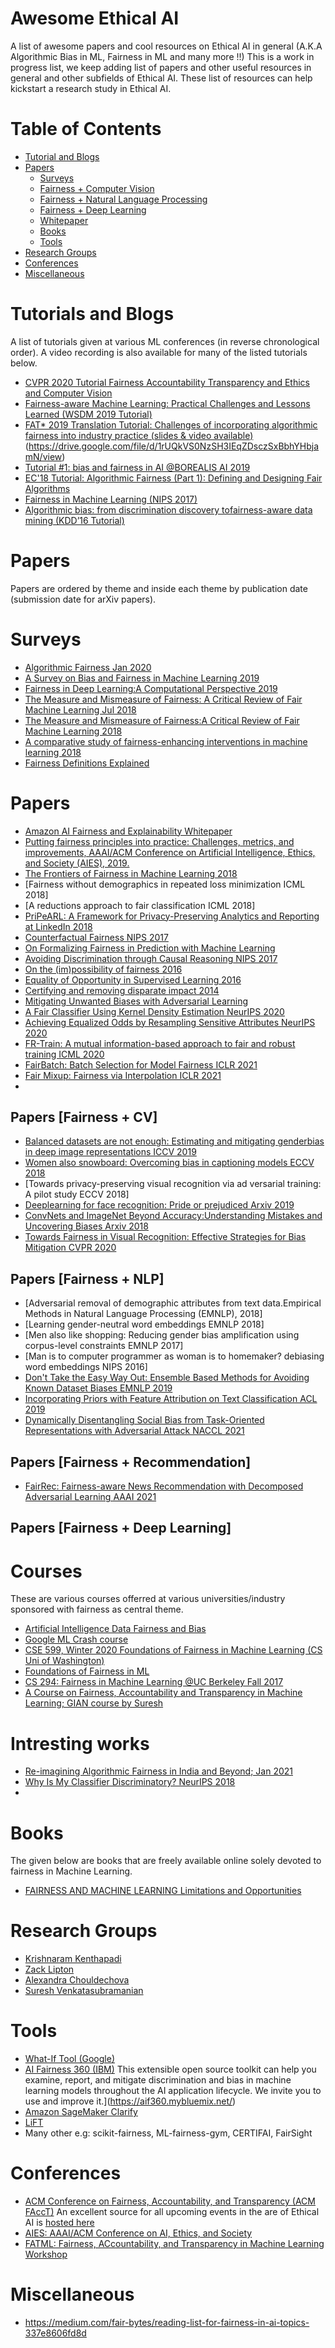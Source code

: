 # Awesome Ethical AI
A list of awesome papers and cool resources on Ethical AI in general (A.K.A Algorithmic Bias in ML, Fairness in ML and many more !!)
This is a work in progress list, we keep adding list of papers and other useful resources in general and other subfields of Ethical AI. These list of resources can help kickstart a research study in Ethical AI. 

# Table of Contents

* [Tutorial and Blogs](#tutorials-and-blogs)
* [Papers](#papers)
  * [Surveys](#surveys)
   * [Fairness + Computer Vision](fairness+cv)
   * [Fairness + Natural Language Processing](fairness+nlp)
   * [Fairness + Deep Learning](fairness+dl)
  * [Whitepaper](#whitepaper)
  * [Books](#books)
  * [Tools](#tools)
* [Research Groups](#research-groups)
* [Conferences](#conferences)
* [Miscellaneous](#miscellaneous)
   

# Tutorials and Blogs 
A list of tutorials given at various ML conferences (in reverse chronological order). A video recording is also available for many of the listed tutorials below.

* [CVPR 2020 Tutorial Fairness Accountability Transparency and Ethics and Computer Vision](https://www.youtube.com/watch?v=1giRROXbrF0)
* [Fairness-aware Machine Learning: Practical Challenges and Lessons Learned (WSDM 2019 Tutorial)](https://www.slideshare.net/KrishnaramKenthapadi/fairnessaware-machine-learning-practical-challenges-and-lessons-learned-wsdm-2019-tutorial)
* [FAT* 2019 Translation Tutorial: Challenges of incorporating algorithmic fairness into industry practice (slides & video available)](https://www.youtube.com/watch?v=UicKZv93SOY)(https://drive.google.com/file/d/1rUQkVS0NzSH3IEqZDsczSxBbhYHbjamN/view)
* [Tutorial #1: bias and fairness in AI @BOREALIS AI 2019](https://www.borealisai.com/en/blog/tutorial1-bias-and-fairness-ai/)
* [EC'18 Tutorial: Algorithmic Fairness (Part 1): Defining and Designing Fair Algorithms](https://www.youtube.com/watch?v=GH_uv0g0ZTI)
* [Fairness in Machine Learning (NIPS 2017)](https://mrtz.org/nips17/#/)
* [Algorithmic bias: from discrimination discovery tofairness-aware data mining (KDD’16 Tutorial)](http://www.francescobonchi.com/tutorial-algorithmic-bias.pdf)

# Papers

Papers are ordered by theme and inside each theme by publication date (submission date for arXiv papers).

# Surveys 
* [Algorithmic Fairness Jan 2020](https://arxiv.org/pdf/2001.09784.pdf)
* [A Survey on Bias and Fairness in Machine Learning 2019](https://arxiv.org/pdf/1908.09635.pdf)
* [Fairness in Deep Learning:A Computational Perspective 2019](https://arxiv.org/pdf/1908.08843.pdf)
* [The Measure and Mismeasure of Fairness: A Critical Review of Fair Machine Learning Jul 2018](https://arxiv.org/abs/1808.00023)
* [The Measure and Mismeasure of Fairness:A Critical Review of Fair Machine Learning 2018](https://arxiv.org/pdf/1808.00023.pdf)
* [A comparative study of fairness-enhancing interventions in machine learning 2018](https://arxiv.org/pdf/1802.04422.pdf)
* [Fairness Definitions Explained](https://fairware.cs.umass.edu/papers/Verma.pdf)

# Papers
* [Amazon AI Fairness and Explainability Whitepaper](https://pages.awscloud.com/rs/112-TZM-766/images/Amazon.AI.Fairness.and.Explainability.Whitepaper.pdf)
* [Putting fairness principles into practice:  Challenges, metrics, and improvements, AAAI/ACM Conference on Artificial Intelligence, Ethics, and Society (AIES), 2019.](https://arxiv.org/abs/1901.04562)
* [The Frontiers of Fairness in Machine Learning 2018](https://arxiv.org/pdf/1810.08810.pdf)
* [Fairness without demographics in repeated loss minimization ICML 2018]
* [A  reductions  approach  to  fair  classification ICML 2018]
* [PriPeARL: A Framework for Privacy-Preserving Analytics and Reporting at LinkedIn 2018](https://arxiv.org/abs/1809.07754)
* [Counterfactual Fairness NIPS 2017](https://arxiv.org/pdf/1703.06856.pdf)
* [On Formalizing Fairness in Prediction with Machine Learning](https://arxiv.org/pdf/1710.03184.pdf)
* [Avoiding Discrimination through Causal Reasoning NIPS 2017](https://arxiv.org/abs/1706.02744)
* [On the (im)possibility of fairness 2016](https://arxiv.org/pdf/1609.07236.pdf)
* [Equality of Opportunity in Supervised Learning 2016](https://arxiv.org/pdf/1610.02413.pdf)
* [Certifying and removing disparate impact 2014](https://arxiv.org/pdf/1412.3756.pdf)
* [Mitigating Unwanted Biases with Adversarial Learning](https://arxiv.org/abs/1801.07593)
* [A Fair Classifier Using Kernel Density Estimation NeurIPS 2020](https://proceedings.neurips.cc/paper/2020/hash/ac3870fcad1cfc367825cda0101eee62-Abstract.html)
* [Achieving Equalized Odds by Resampling Sensitive Attributes NeurIPS 2020](https://proceedings.neurips.cc/paper/2020/hash/03593ce517feac573fdaafa6dcedef61-Abstract.html)
* [FR-Train: A mutual information-based approach to fair and robust training ICML 2020](https://arxiv.org/pdf/2002.10234.pdf)
* [FairBatch: Batch Selection for Model Fairness ICLR 2021](https://arxiv.org/abs/2012.01696)
* [Fair Mixup: Fairness via Interpolation ICLR 2021](https://arxiv.org/abs/2103.06503)
* 

## Papers [Fairness + CV]
 * [Balanced datasets are not enough: Estimating and mitigating genderbias  in  deep  image  representations ICCV 2019](https://openaccess.thecvf.com/content_ICCV_2019/papers/Wang_Balanced_Datasets_Are_Not_Enough_Estimating_and_Mitigating_Gender_Bias_ICCV_2019_paper.pdf)
 * [Women also snowboard: Overcoming bias in captioning models ECCV 2018](https://arxiv.org/pdf/1803.09797.pdf)
 * [Towards privacy-preserving visual recognition via ad versarial training: A pilot study ECCV 2018]
 * [Deeplearning for face recognition: Pride or prejudiced Arxiv 2019](https://arxiv.org/abs/1904.01219)
 * [ConvNets and ImageNet Beyond Accuracy:Understanding Mistakes and Uncovering Biases Arxiv 2018](https://arxiv.org/pdf/1711.11443.pdf)
 * [Towards Fairness in Visual Recognition: Effective Strategies for Bias Mitigation CVPR 2020](https://arxiv.org/abs/1911.11834)


## Papers [Fairness + NLP]
 * [Adversarial removal of demographic attributes from text data.Empirical Methods in Natural Language Processing (EMNLP), 2018]
 * [Learning gender-neutral word embeddings EMNLP 2018]
 * [Men also like shopping:  Reducing gender bias amplification using corpus-level constraints EMNLP 2017]
 * [Man is to computer programmer as woman is to homemaker? debiasing word embeddings NIPS 2016]
 * [Don't Take the Easy Way Out: Ensemble Based Methods for Avoiding Known Dataset Biases EMNLP 2019](https://arxiv.org/abs/1909.03683)
 * [Incorporating Priors with Feature Attribution on Text Classification ACL 2019](https://arxiv.org/abs/1906.08286)
 * [Dynamically Disentangling Social Bias from Task-Oriented Representations with Adversarial Attack NACCL 2021](https://aclanthology.org/2021.naacl-main.293/)


## Papers [Fairness + Recommendation]
 * [FairRec: Fairness-aware News Recommendation with Decomposed Adversarial Learning AAAI 2021](https://arxiv.org/abs/2006.16742)


## Papers [Fairness + Deep Learning]

# Courses 
These are various courses offerred at various universities/industry sponsored with fairness as central theme.

* [Artificial Intelligence Data Fairness and Bias ](https://www.coursera.org/learn/ai-data-bias#syllabus)
* [Google ML Crash course](https://developers.google.com/machine-learning/crash-course/fairness/video-lecture)
* [CSE 599, Winter 2020 Foundations of Fairness in Machine Learning (CS Uni of Washington)](https://courses.cs.washington.edu/courses/cse599m/20wi/)
* [Foundations of Fairness in ML](http://jamiemorgenstern.com/teaching/f18-fairml/)
* [CS 294: Fairness in Machine Learning @UC Berkeley Fall 2017](https://fairmlclass.github.io/)
* [A Course on Fairness, Accountability and Transparency in Machine Learning; GIAN course by Suresh](https://geomblog.github.io/fairness/)

# Intresting works
* [Re-imagining Algorithmic Fairness in India and Beyond; Jan 2021](https://arxiv.org/pdf/2101.09995.pdf)
* [Why Is My Classifier Discriminatory? NeurIPS 2018](https://papers.nips.cc/paper/2018/file/1f1baa5b8edac74eb4eaa329f14a0361-Paper.pdf)
* 

# Books
The given below are books that are freely available online solely devoted to fairness in Machine Learning. 
* [FAIRNESS AND MACHINE LEARNING Limitations and Opportunities](https://fairmlbook.org/pdf/fairmlbook.pdf)

# Research Groups
* [Krishnaram Kenthapadi](http://www-cs-students.stanford.edu/~kngk/)
* [Zack Lipton](http://zacklipton.com/presentations/)
* [Alexandra Chouldechova](http://www.andrew.cmu.edu/user/achoulde/)
* [Suresh Venkatasubramanian](http://www.cs.utah.edu/~suresh/index.html)

# Tools
* [What-If Tool (Google)](https://pair-code.github.io/what-if-tool/)
* [AI Fairness 360 (IBM)](https://aif360.mybluemix.net/) 
 This extensible open source toolkit can help you examine, report, and mitigate discrimination and bias in machine learning models throughout the AI application lifecycle. We invite you to use and improve it.](https://aif360.mybluemix.net/)
* [Amazon SageMaker Clarify](https://aws.amazon.com/sagemaker/clarify/)
* [LiFT](https://github.com/linkedin/LiFT)
* Many other e.g: scikit-fairness, ML-fairness-gym, CERTIFAI, FairSight

# Conferences
* [ACM Conference on Fairness, Accountability, and Transparency (ACM FAccT)](https://facctconference.org/)
  An excellent source for all upcoming events in the are of Ethical AI is [hosted here](https://facctconference.org/network/) 
 * [AIES: AAAI/ACM Conference on AI, Ethics, and Society](http://www.aies-conference.com/2020/)
 * [FATML: Fairness, ACcountability, and Transparency in Machine Learning Workshop](https://www.fatml.org/)
 
# Miscellaneous
* https://medium.com/fair-bytes/reading-list-for-fairness-in-ai-topics-337e8606fd8d
